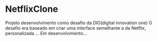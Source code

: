 ﻿# NetflixClone
Projeto desenvolvimento como desafio da DIO(digital innovation one)
O desafio era baseado em criar uma interface semelhante a da Netflix, personalizada 
... Em desenvolvimento...
